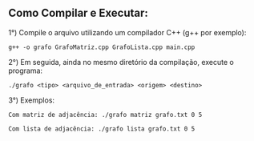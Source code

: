 ## Como Compilar e Executar:

1°) Compile o arquivo utilizando um compilador C++ (g++ por exemplo):

    g++ -o grafo GrafoMatriz.cpp GrafoLista.cpp main.cpp
    

2°) Em seguida, ainda no mesmo diretório da compilação, execute o programa:

    ./grafo <tipo> <arquivo_de_entrada> <origem> <destino>

3°) Exemplos:

    Com matriz de adjacência: ./grafo matriz grafo.txt 0 5

    Com lista de adjacência: ./grafo lista grafo.txt 0 5
